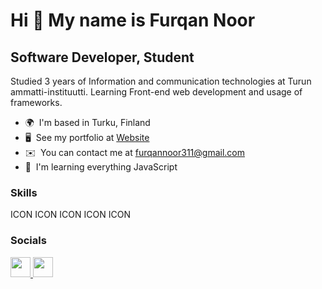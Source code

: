 Hi 👋 My name is Furqan Noor
============================

Software Developer, Student
---------------------------

Studied 3 years of Information and communication technologies at Turun ammatti-instituutti. Learning Front-end web development and usage of frameworks.

* 🌍  I'm based in Turku, Finland
* 🖥️  See my portfolio at [Website](http://furqannoor.dev)
* ✉️  You can contact me at [furqannoor311@gmail.com](mailto:furqannoor311@gmail.com)
* 🧠  I'm learning everything JavaScript

### Skills


<p align="left">
ICON ICON ICON ICON ICON
</p>


### Socials

<p align="left"> <a href="https://www.github.com/FurqanNoor" target="_blank" rel="noreferrer"> <picture> <source media="(prefers-color-scheme: dark)" srcset="https://raw.githubusercontent.com/danielcranney/readme-generator/main/public/icons/socials/github-dark.svg" /> <source media="(prefers-color-scheme: light)" srcset="https://raw.githubusercontent.com/danielcranney/readme-generator/main/public/icons/socials/github.svg" /> <img src="https://raw.githubusercontent.com/danielcranney/readme-generator/main/public/icons/socials/github.svg" width="32" height="32" /> </picture> </a> <a href="https://www.linkedin.com/in/furqan-noor" target="_blank" rel="noreferrer"> <picture> <source media="(prefers-color-scheme: dark)" srcset="undefined" /> <source media="(prefers-color-scheme: light)" srcset="https://raw.githubusercontent.com/danielcranney/readme-generator/main/public/icons/socials/linkedin.svg" /> <img src="https://raw.githubusercontent.com/danielcranney/readme-generator/main/public/icons/socials/linkedin.svg" width="32" height="32" /> </picture> </a></p>
